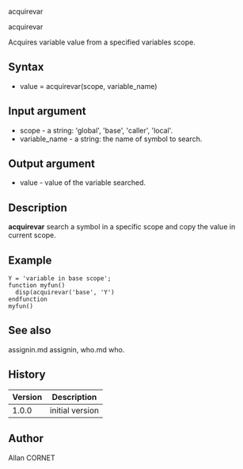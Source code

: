 



acquirevar


acquirevar

Acquires variable value from a specified variables scope.

## Syntax

- value = acquirevar(scope, variable_name)

## Input argument

 - scope - a string: 'global', 'base', 'caller', 'local'.
 - variable_name - a string: the name of symbol to search.

## Output argument

 - value - value of the variable searched.

## Description


  <p><b>acquirevar</b> search a symbol in a specific scope and copy the value in current scope.</p>


## Example

```Nelson
Y = 'variable in base scope';
function myfun()
  disp(acquirevar('base', 'Y')
endfunction
myfun()
```

## See also

assignin.md assignin, who.md who.
## History

|Version|Description|
|------|------|
|1.0.0|initial version|


## Author

Allan CORNET



